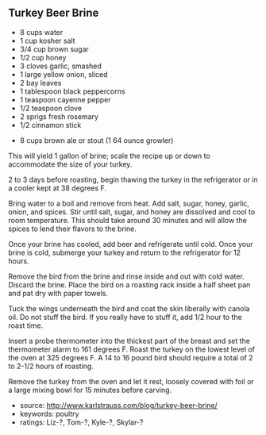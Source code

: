 Turkey Beer Brine
-----------------

- 8 cups water
- 1 cup kosher salt
- 3/4 cup brown sugar
- 1/2 cup honey
- 3 cloves garlic, smashed
- 1 large yellow onion, sliced
- 2 bay leaves
- 1 tablespoon black peppercorns
- 1 teaspoon cayenne pepper
- 1/2 teaspoon clove
- 2 sprigs fresh rosemary
- 1/2 cinnamon stick
<!-- -->
- 8 cups brown ale or stout (1 64 ounce growler)

This will yield 1 gallon of brine; scale the recipe up or down to
accommodate the size of your turkey.

2 to 3 days before roasting, begin thawing the turkey in the
refrigerator or in a cooler kept at 38 degrees F.

Bring water to a boil and remove from heat.  Add salt, sugar, honey,
garlic, onion, and spices.  Stir until salt, sugar, and honey are
dissolved and cool to room temperature. This should take around 30
minutes and will allow the spices to lend their flavors to the brine.

Once your brine has cooled, add beer and refrigerate until cold.  Once
your brine is cold, submerge your turkey and return to the
refrigerator for 12 hours.

Remove the bird from the brine and rinse inside and out with cold
water.  Discard the brine.  Place the bird on a roasting rack inside a
half sheet pan and pat dry with paper towels.

Tuck the wings underneath the bird and coat the skin liberally with
canola oil.  Do not stuff the bird.  If you really have to stuff it,
add 1/2 hour to the roast time.

Insert a probe thermometer into the thickest part of the breast and
set the thermometer alarm to 161 degrees F.  Roast the turkey on the
lowest level of the oven at 325 degrees F.  A 14 to 16 pound bird
should require a total of 2 to 2-1/2 hours of roasting.

Remove the turkey from the oven and let it rest, loosely covered with
foil or a large mixing bowl for 15 minutes before carving.

- source: http://www.karlstrauss.com/blog/turkey-beer-brine/
- keywords: poultry
- ratings: Liz-?, Tom-?, Kyle-?, Skylar-?
